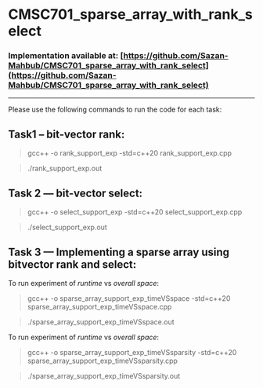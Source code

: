 # CMSC701_sparse_array_with_rank_select

### Implementation available at: [https://github.com/Sazan-Mahbub/CMSC701_sparse_array_with_rank_select](https://github.com/Sazan-Mahbub/CMSC701_sparse_array_with_rank_select)

<hr>

Please use the following commands to run the code for each task:

## Task1 – bit-vector rank:

> gcc++ -o rank_support_exp -std=c++20 rank_support_exp.cpp

> ./rank_support_exp.out

## Task 2 — bit-vector select:

> gcc++ -o select_support_exp -std=c++20 select_support_exp.cpp

> ./select_support_exp.out

## Task 3 — Implementing a sparse array using bitvector rank and select:

To run experiment of *runtime* vs *overall space*:

> gcc++ -o sparse_array_support_exp_timeVSspace -std=c++20 sparse_array_support_exp_timeVSspace.cpp

> ./sparse_array_support_exp_timeVSspace.out


To run experiment of *runtime* vs *overall space*:
> gcc++ -o sparse_array_support_exp_timeVSsparsity -std=c++20 sparse_array_support_exp_timeVSsparsity.cpp

> ./sparse_array_support_exp_timeVSsparsity.out

